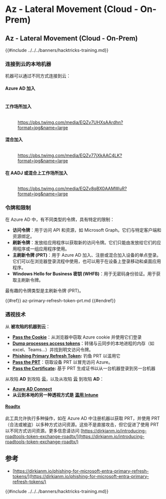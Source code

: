 # Az - Lateral Movement (Cloud - On-Prem)

## Az - Lateral Movement (Cloud - On-Prem)

{{#include ../../../banners/hacktricks-training.md}}

### 连接到云的本地机器

机器可以通过不同方式连接到云：

#### Azure AD 加入

<figure><img src="../../../images/image (259).png" alt=""><figcaption></figcaption></figure>

#### 工作场所加入

<figure><img src="../../../images/image (222).png" alt=""><figcaption><p><a href="https://pbs.twimg.com/media/EQZv7UHXsAArdhn?format=jpg&#x26;name=large">https://pbs.twimg.com/media/EQZv7UHXsAArdhn?format=jpg&#x26;name=large</a></p></figcaption></figure>

#### 混合加入

<figure><img src="../../../images/image (178).png" alt=""><figcaption><p><a href="https://pbs.twimg.com/media/EQZv77jXkAAC4LK?format=jpg&#x26;name=large">https://pbs.twimg.com/media/EQZv77jXkAAC4LK?format=jpg&#x26;name=large</a></p></figcaption></figure>

#### 在 AADJ 或混合上工作场所加入

<figure><img src="../../../images/image (252).png" alt=""><figcaption><p><a href="https://pbs.twimg.com/media/EQZv8qBX0AAMWuR?format=jpg&#x26;name=large">https://pbs.twimg.com/media/EQZv8qBX0AAMWuR?format=jpg&#x26;name=large</a></p></figcaption></figure>

### 令牌和限制 <a href="#tokens-and-limitations" id="tokens-and-limitations"></a>

在 Azure AD 中，有不同类型的令牌，具有特定的限制：

- **访问令牌**：用于访问 API 和资源，如 Microsoft Graph。它们与特定客户端和资源绑定。
- **刷新令牌**：发放给应用程序以获取新的访问令牌。它们只能由发放给它们的应用程序或一组应用程序使用。
- **主刷新令牌 (PRT)**：用于 Azure AD 加入、注册或混合加入设备的单点登录。它们可以在浏览器登录流程中使用，也可以用于在设备上登录移动和桌面应用程序。
- **Windows Hello for Business 密钥 (WHFB)**：用于无密码身份验证。用于获取主刷新令牌。

最有趣的令牌类型是主刷新令牌 (PRT)。

{{#ref}}
az-primary-refresh-token-prt.md
{{#endref}}

### 透视技术

从 **被攻陷的机器到云**：

- [**Pass the Cookie**](az-pass-the-cookie.md)：从浏览器中窃取 Azure cookie 并使用它们登录
- [**Dump processes access tokens**](az-processes-memory-access-token.md)：转储与云同步的本地进程的内存（如 excel、Teams...）并找到明文访问令牌。
- [**Phishing Primary Refresh Token**](az-phishing-primary-refresh-token-microsoft-entra.md)**:** 钓鱼 PRT 以滥用它
- [**Pass the PRT**](pass-the-prt.md)：窃取设备 PRT 以冒充访问 Azure。
- [**Pass the Certificate**](az-pass-the-certificate.md)**:** 基于 PRT 生成证书以从一台机器登录到另一台机器

从攻陷 **AD** 到攻陷 **云**，以及从攻陷 **云** 到攻陷 **AD**：

- [**Azure AD Connect**](azure-ad-connect-hybrid-identity/)
- **从云到本地的另一种透视方式是** [**滥用 Intune**](../az-services/intune.md)

#### [Roadtx](https://github.com/dirkjanm/ROADtools)

此工具允许执行多种操作，如在 Azure AD 中注册机器以获取 PRT，并使用 PRT（合法或被盗）以多种方式访问资源。这些不是直接攻击，但它促进了使用 PRT 以不同方式访问资源。更多信息请访问 [https://dirkjanm.io/introducing-roadtools-token-exchange-roadtx/](https://dirkjanm.io/introducing-roadtools-token-exchange-roadtx/)

## 参考

- [https://dirkjanm.io/phishing-for-microsoft-entra-primary-refresh-tokens/](https://dirkjanm.io/phishing-for-microsoft-entra-primary-refresh-tokens/)

{{#include ../../../banners/hacktricks-training.md}}
